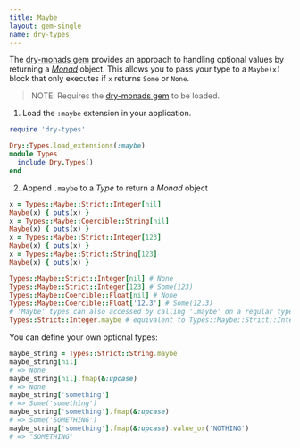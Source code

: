 ```yaml
---
title: Maybe
layout: gem-single
name: dry-types
---
```


The [dry-monads gem](/gems/dry-monads/) provides an approach to handling optional values by returning a [_Monad_](/gems/dry-monads/) object. This allows you to pass your type to a `Maybe(x)` block that only executes if `x` returns `Some` or `None`.

> NOTE: Requires the [dry-monads gem](/gems/dry-monads/) to be loaded.
1. Load the `:maybe` extension in your application.

```ruby
require 'dry-types'

Dry::Types.load_extensions(:maybe)
module Types
  include Dry.Types()
end
```

2. Append `.maybe` to a _Type_ to return a _Monad_ object  

```ruby
x = Types::Maybe::Strict::Integer[nil]
Maybe(x) { puts(x) }
x = Types::Maybe::Coercible::String[nil]
Maybe(x) { puts(x) }
x = Types::Maybe::Strict::Integer[123]
Maybe(x) { puts(x) }
x = Types::Maybe::Strict::String[123]
Maybe(x) { puts(x) }
```

```ruby
Types::Maybe::Strict::Integer[nil] # None
Types::Maybe::Strict::Integer[123] # Some(123)
Types::Maybe::Coercible::Float[nil] # None
Types::Maybe::Coercible::Float['12.3'] # Some(12.3)
# 'Maybe' types can also accessed by calling '.maybe' on a regular type:
Types::Strict::Integer.maybe # equivalent to Types::Maybe::Strict::Integer
```

You can define your own optional types:

``` ruby
maybe_string = Types::Strict::String.maybe
maybe_string[nil]
# => None
maybe_string[nil].fmap(&:upcase)
# => None
maybe_string['something']
# => Some('something')
maybe_string['something'].fmap(&:upcase)
# => Some('SOMETHING')
maybe_string['something'].fmap(&:upcase).value_or('NOTHING')
# => "SOMETHING"
```
